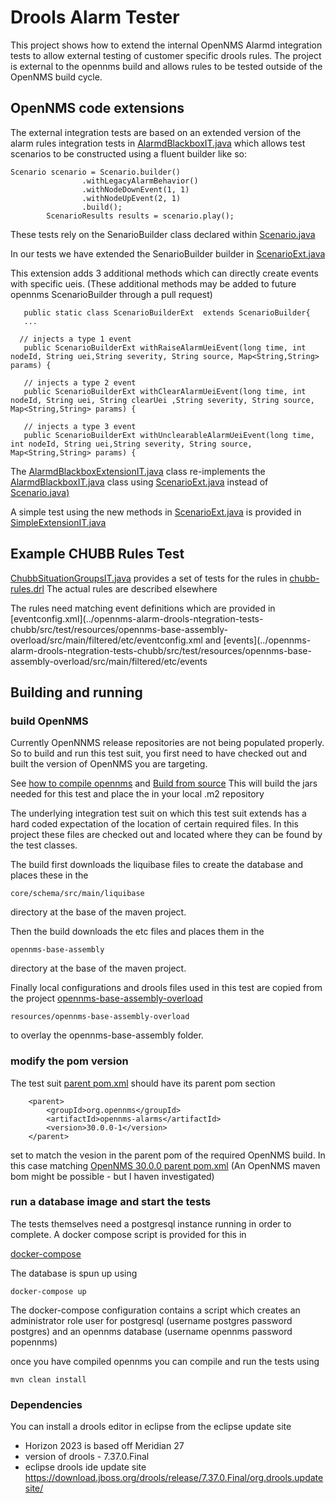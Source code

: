 # Drools Alarm Tester

This project shows how to extend the internal OpenNMS Alarmd integration tests to allow external testing of customer specific drools rules.
The project is external to the opennms build and allows rules to be tested outside of the OpenNMS build cycle.

## OpenNMS code extensions

The external integration tests are based on an extended version of the alarm rules integration tests in 
[AlarmdBlackboxIT.java](https://github.com/OpenNMS/opennms/blob/develop/opennms-alarms/integration-tests/src/test/java/org/opennms/netmgt/alarmd/itests/AlarmdBlackboxIT.java )
which allows test scenarios to be constructed using a fluent builder like so:
```
Scenario scenario = Scenario.builder()
                .withLegacyAlarmBehavior()
                .withNodeDownEvent(1, 1)
                .withNodeUpEvent(2, 1)
                .build();
        ScenarioResults results = scenario.play();
```

These tests rely on the SenarioBuilder class declared within [Scenario.java](https://github.com/OpenNMS/opennms/blob/develop/core/test-api/alarms/src/main/java/org/opennms/core/test/alarms/driver/Scenario.java)

In our tests we have extended the SenarioBuilder  builder in 
[ScenarioExt.java](../opennms-alarm-drools-ntegration-tests-chubb/src/test/java/org/opennms/core/test/alarms/driver/extension/ScenarioExt.java)

This extension adds 3 additional methods which can directly create events with specific ueis. 
(These additional methods may be added to future opennms ScenarioBuilder through a pull request)
```
   public static class ScenarioBuilderExt  extends ScenarioBuilder{
   ...

  // injects a type 1 event
   public ScenarioBuilderExt withRaiseAlarmUeiEvent(long time, int nodeId, String uei,String severity, String source, Map<String,String> params) {
  
   // injects a type 2 event
   public ScenarioBuilderExt withClearAlarmUeiEvent(long time, int nodeId, String uei, String clearUei ,String severity, String source, Map<String,String> params) {

   // injects a type 3 event
   public ScenarioBuilderExt withUnclearableAlarmUeiEvent(long time, int nodeId, String uei,String severity, String source, Map<String,String> params) {

```

The 
[AlarmdBlackboxExtensionIT.java](../opennms-alarm-drools-ntegration-tests-chubb/src/test/java/org/opennms/netmgt/alarmd/extension/itests/AlarmdBlackboxExtensionIT.java)
class re-implements the  
[AlarmdBlackboxIT.java](https://github.com/OpenNMS/opennms/blob/develop/opennms-alarms/integration-tests/src/test/java/org/opennms/netmgt/alarmd/itests/AlarmdBlackboxIT.java)
class using 
[ScenarioExt.java](../opennms-alarm-drools-ntegration-tests-chubb/src/test/java/org/opennms/core/test/alarms/driver/extension/ScenarioExt.java) 
instead of 
[Scenario.java)](https://github.com/OpenNMS/opennms/blob/develop/core/test-api/alarms/src/main/java/org/opennms/core/test/alarms/driver/Scenario.java)

A simple test using the new methods in 
[ScenarioExt.java](../opennms-alarm-drools-ntegration-tests-chubb/src/test/java/org/opennms/core/test/alarms/driver/extension/ScenarioExt.java) 
is provided in 
[SimpleExtensionIT.java](../opennms-alarm-drools-ntegration-tests-chubb/src/test/java/org/opennms/netmgt/alarmd/extension/itests/SimpleExtensionIT.java) 


## Example CHUBB Rules Test
[ChubbSituationGroupsIT.java](../opennms-alarm-drools-ntegration-tests-chubb/src/test/java/org/opennms/example/drools/chubb/ChubbSituationGroupsIT.java)
provides a set of tests for the rules in 
[chubb-rules.drl](../opennms-alarm-drools-ntegration-tests-chubb/src/test/resources/opennms-base-assembly-overload/src/main/filtered/etc/alarmd/drools-rules.d/chubb-rules.drl)
The actual rules are described elsewhere

The rules need matching event definitions which are provided in 
[eventconfig.xml](../opennms-alarm-drools-ntegration-tests-chubb/src/test/resources/opennms-base-assembly-overload/src/main/filtered/etc/eventconfig.xml
and
[events](../opennms-alarm-drools-ntegration-tests-chubb/src/test/resources/opennms-base-assembly-overload/src/main/filtered/etc/events



## Building and running
### build OpenNMS
Currently OpenNNMS release repositories are not being populated properly. 
So to build and run this test suit, you first need to have checked out and built the version of OpenNMS you are targeting.

See [how to compile opennms](https://opennms.discourse.group/t/how-to-compile-opennms/486)
and 
[Build from source](https://docs.opennms.com/horizon/30/development/build-from-source.html)
This will build the jars needed for this test and place the in your local .m2 repository

The underlying integration test suit on which this test suit extends has a hard coded expectation of the location of certain required files.
In this project these files are checked out and located where they can be found by the test classes.

The build first downloads the liquibase files to create the database and places these in the 
```
core/schema/src/main/liquibase
``` 
directory at the base of the maven project.

Then the build downloads the etc files and places them in the 
```
opennms-base-assembly
```
directory at the base of the maven project.

Finally local configurations and drools files used in this test are copied from the project 
[opennms-base-assembly-overload](../opennms-alarm-drools-ntegration-tests-chubb/src/test/resources/opennms-base-assembly-overload)

```
resources/opennms-base-assembly-overload
```
 to overlay the opennms-base-assembly folder.

### modify the pom version 

The test suit
[parent pom.xml](../opennms-alarm-drools-ntegration-tests-chubb/pom.xml)
should have its parent pom section
```
	<parent>
		<groupId>org.opennms</groupId>
		<artifactId>opennms-alarms</artifactId>
		<version>30.0.0-1</version>
	</parent>
```
 set to match the vesion in the parent pom of the required OpenNMS build. 
In this case matching 
 [OpenNMS 30.0.0 parent pom.xml](https://github.com/OpenNMS/opennms/blob/opennms-30.0.0-1/pom.xml)
(An OpenNMS maven bom might be possible - but I haven investigated)

### run a database image and start the tests
The tests themselves need a postgresql instance running in order to complete.
A docker compose script is provided for this in

[docker-compose](../opennms-alarm-drools-ntegration-tests-chubb/docker-compose)

The database is spun up using
```
docker-compose up
```
The docker-compose configuration contains a script which creates an administrator role user for postgresql (username postgres password postgres) and an opennms database (username opennms password popennms) 

once you have compiled opennms you can compile and run the tests using

```
mvn clean install
```

### Dependencies

You can install a drools editor in eclipse from the eclipse update site

* Horizon 2023 is based off Meridian 27
* version of drools - 7.37.0.Final
* eclipse drools ide update site https://download.jboss.org/drools/release/7.37.0.Final/org.drools.updatesite/

